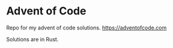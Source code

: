 # Advent of Code

Repo for my advent of code solutions. <https://adventofcode.com>

Solutions are in Rust.
